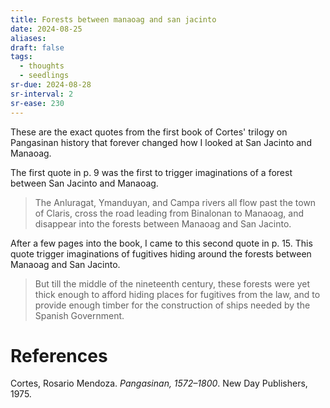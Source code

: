 ```yaml
---
title: Forests between manaoag and san jacinto
date: 2024-08-25
aliases: 
draft: false
tags:
  - thoughts
  - seedlings
sr-due: 2024-08-28
sr-interval: 2
sr-ease: 230
---
```

These are the exact quotes from the first book of Cortes' trilogy on Pangasinan history that forever changed how I looked at San Jacinto and Manaoag.

The first quote in p. 9 was the first to trigger imaginations of a forest between San Jacinto and Manaoag.

>The Anluragat, Ymanduyan, and Campa rivers all flow past the town of Claris, cross the road leading from Binalonan to Manaoag, and disappear into the forests between Manaoag and San Jacinto.

 After a few pages into the book, I came to this second quote in p. 15. This quote trigger imaginations of fugitives hiding around the forests between Manaoag and San Jacinto.

>But till the middle of the nineteenth century, these forests were yet thick enough to afford hiding places for fugitives from the law, and to provide enough timber for the construction of ships needed by the Spanish Government.

# References

Cortes, Rosario Mendoza. _Pangasinan, 1572–1800_. New Day Publishers, 1975.